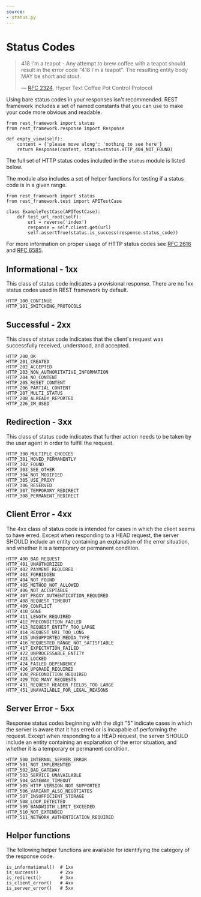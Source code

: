 ```yaml
---
source:
- status.py
---
```


# Status Codes

> 418 I'm a teapot - Any attempt to brew coffee with a teapot should result in the error code "418 I'm a teapot". The resulting entity body MAY be short and stout.
>
> &mdash; [RFC 2324][rfc2324], Hyper Text Coffee Pot Control Protocol

Using bare status codes in your responses isn't recommended. REST framework includes a set of named constants that you
can use to make your code more obvious and readable.

    from rest_framework import status
    from rest_framework.response import Response

    def empty_view(self):
        content = {'please move along': 'nothing to see here'}
        return Response(content, status=status.HTTP_404_NOT_FOUND)

The full set of HTTP status codes included in the `status` module is listed below.

The module also includes a set of helper functions for testing if a status code is in a given range.

    from rest_framework import status
    from rest_framework.test import APITestCase

    class ExampleTestCase(APITestCase):
        def test_url_root(self):
            url = reverse('index')
            response = self.client.get(url)
            self.assertTrue(status.is_success(response.status_code))

For more information on proper usage of HTTP status codes see [RFC 2616][rfc2616]
and [RFC 6585][rfc6585].

## Informational - 1xx

This class of status code indicates a provisional response. There are no 1xx status codes used in REST framework by
default.

    HTTP_100_CONTINUE
    HTTP_101_SWITCHING_PROTOCOLS

## Successful - 2xx

This class of status code indicates that the client's request was successfully received, understood, and accepted.

    HTTP_200_OK
    HTTP_201_CREATED
    HTTP_202_ACCEPTED
    HTTP_203_NON_AUTHORITATIVE_INFORMATION
    HTTP_204_NO_CONTENT
    HTTP_205_RESET_CONTENT
    HTTP_206_PARTIAL_CONTENT
    HTTP_207_MULTI_STATUS
    HTTP_208_ALREADY_REPORTED
    HTTP_226_IM_USED

## Redirection - 3xx

This class of status code indicates that further action needs to be taken by the user agent in order to fulfill the
request.

    HTTP_300_MULTIPLE_CHOICES
    HTTP_301_MOVED_PERMANENTLY
    HTTP_302_FOUND
    HTTP_303_SEE_OTHER
    HTTP_304_NOT_MODIFIED
    HTTP_305_USE_PROXY
    HTTP_306_RESERVED
    HTTP_307_TEMPORARY_REDIRECT
    HTTP_308_PERMANENT_REDIRECT

## Client Error - 4xx

The 4xx class of status code is intended for cases in which the client seems to have erred. Except when responding to a
HEAD request, the server SHOULD include an entity containing an explanation of the error situation, and whether it is a
temporary or permanent condition.

    HTTP_400_BAD_REQUEST
    HTTP_401_UNAUTHORIZED
    HTTP_402_PAYMENT_REQUIRED
    HTTP_403_FORBIDDEN
    HTTP_404_NOT_FOUND
    HTTP_405_METHOD_NOT_ALLOWED
    HTTP_406_NOT_ACCEPTABLE
    HTTP_407_PROXY_AUTHENTICATION_REQUIRED
    HTTP_408_REQUEST_TIMEOUT
    HTTP_409_CONFLICT
    HTTP_410_GONE
    HTTP_411_LENGTH_REQUIRED
    HTTP_412_PRECONDITION_FAILED
    HTTP_413_REQUEST_ENTITY_TOO_LARGE
    HTTP_414_REQUEST_URI_TOO_LONG
    HTTP_415_UNSUPPORTED_MEDIA_TYPE
    HTTP_416_REQUESTED_RANGE_NOT_SATISFIABLE
    HTTP_417_EXPECTATION_FAILED
    HTTP_422_UNPROCESSABLE_ENTITY
    HTTP_423_LOCKED
    HTTP_424_FAILED_DEPENDENCY
    HTTP_426_UPGRADE_REQUIRED
    HTTP_428_PRECONDITION_REQUIRED
    HTTP_429_TOO_MANY_REQUESTS
    HTTP_431_REQUEST_HEADER_FIELDS_TOO_LARGE
    HTTP_451_UNAVAILABLE_FOR_LEGAL_REASONS

## Server Error - 5xx

Response status codes beginning with the digit "5" indicate cases in which the server is aware that it has erred or is
incapable of performing the request. Except when responding to a HEAD request, the server SHOULD include an entity
containing an explanation of the error situation, and whether it is a temporary or permanent condition.

    HTTP_500_INTERNAL_SERVER_ERROR
    HTTP_501_NOT_IMPLEMENTED
    HTTP_502_BAD_GATEWAY
    HTTP_503_SERVICE_UNAVAILABLE
    HTTP_504_GATEWAY_TIMEOUT
    HTTP_505_HTTP_VERSION_NOT_SUPPORTED
    HTTP_506_VARIANT_ALSO_NEGOTIATES
    HTTP_507_INSUFFICIENT_STORAGE
    HTTP_508_LOOP_DETECTED
    HTTP_509_BANDWIDTH_LIMIT_EXCEEDED
    HTTP_510_NOT_EXTENDED
    HTTP_511_NETWORK_AUTHENTICATION_REQUIRED

## Helper functions

The following helper functions are available for identifying the category of the response code.

    is_informational()  # 1xx
    is_success()        # 2xx
    is_redirect()       # 3xx
    is_client_error()   # 4xx
    is_server_error()   # 5xx

[rfc2324]: https://www.ietf.org/rfc/rfc2324.txt

[rfc2616]: https://www.w3.org/Protocols/rfc2616/rfc2616-sec10.html

[rfc6585]: https://tools.ietf.org/html/rfc6585
